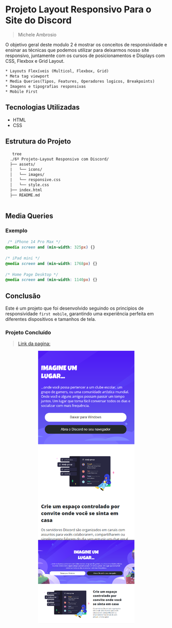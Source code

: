 # Projeto Layout Responsivo Para o Site do Discord

>Michele Ambrosio

O objetivo geral deste modulo 2 é mostrar os conceitos de responsividade e ensinar as técnicas que podemos utilizar para deixarmos nosso site responsivo, juntamente com os cursos de posicionamentos e Displays com CSS, Flexbox e Grid Layout.

```
* Layouts Flexíveis (Multicol, Flexbox, Grid)
* Meta tag viewport
* Media Queries(Tipos, Features, Operadores logicos, Breakpoints)
* Imagens e tipografias responsivas
* Mobile First
```

## Tecnologias Utilizadas

* HTML
* CSS

## Estrutura do Projeto

```shell
   tree
  ./6º Projeto-Layout Responsivo com Discord/
  ├── assets/
  |   └── icons/
  │   └── images/
  |   └── responsive.css
  │   └── style.css
  ├── index.html
  ├── README.md
  
```

## Media Queries

### Exemplo

```css
 /* iPhone 14 Pro Max */
@media screen and (min-width: 325px) {}

/* iPad mini */
@media screen and (min-width: 1768px) {}

/* Home Page Desktop */
@media screen and (min-width: 1140px) {} 
```

## Conclusão

Este é um projeto que foi desenvolvido seguindo os principios de responsividade `first mobile`, garantindo uma experiência perfeita em diferentes dispositivos e tamanhos de tela.

### Projeto Concluído

>[Link da pagina:]()

<p align="center">
  <img src="assets/images/firstMobile.PNG" width="300" style="vertical-align: middle;" />
  <img src="assets/images/desktop.PNG" width="300" style="vertical-align: middle;"/>
</p>

